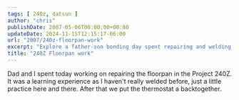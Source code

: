 ```yaml
---
tags: [ 240z, datsun ]
author: "chris"
publishDate: 2007-05-06T00:00:00+00:00
updateDate: 2024-11-15T12:15:17-06:00
url: "2007/240z-floorpan-work"
excerpt: "Explore a father-son bonding day spent repairing and welding a Project 240Z's floorpan and thermostat."
title: "240Z Floorpan work"
---
```


Dad and I spent today working on repairing the floorpan in the Project 240Z. It was a learning experience as I haven't really welded before, just a little practice here and there. After that we put the thermostat a backtogether.
